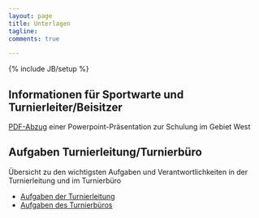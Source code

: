 ```yaml
---
layout: page
title: Unterlagen
tagline:
comments: true

---
```

{% include JB/setup %}

## Informationen für Sportwarte und Turnierleiter/Beisitzer ##

[PDF-Abzug](../download/schulungen/unterlagen/Informationen_SportwarteTLBS.pdf) einer Powerpoint-Präsentation zur Schulung im Gebiet West

## Aufgaben Turnierleitung/Turnierbüro ##

Übersicht zu den wichtigsten Aufgaben und Verantwortlichkeiten in der Turnierleitung und im Turnierbüro

* [Aufgaben der Turnierleitung](../download/schulungen/unterlagen/2015_Aufgaben_der_Turnierleitung.pdf)
* [Aufgaben des Turnierbüros](../download/schulungen/unterlagen/2015_Aufgaben_des_Turnierbueros.pdf)

